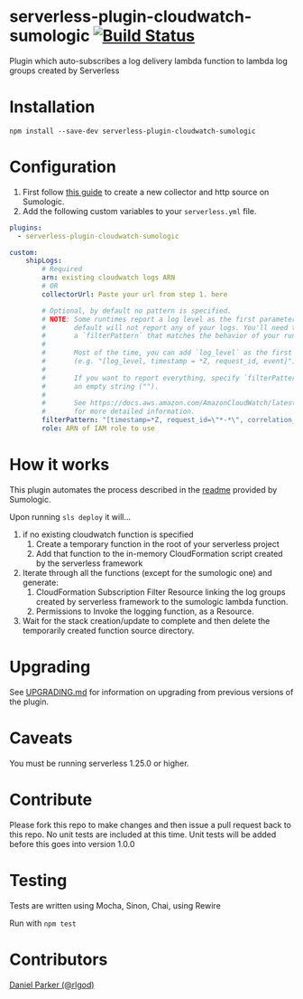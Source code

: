 # serverless-plugin-cloudwatch-sumologic [![Build Status](https://travis-ci.org/ACloudGuru/serverless-plugin-cloudwatch-sumologic.svg?branch=master)](https://travis-ci.org/ACloudGuru/serverless-plugin-cloudwatch-sumologic)
Plugin which auto-subscribes a log delivery lambda function to lambda log groups created by Serverless

# Installation
`npm install --save-dev serverless-plugin-cloudwatch-sumologic`

# Configuration
1. First follow [this guide](https://help.sumologic.com/Send_Data/Sources/HTTP_Source) to create a new collector and http source on Sumologic.
2. Add the following custom variables to your `serverless.yml` file.

```yaml
plugins:
  - serverless-plugin-cloudwatch-sumologic

custom:
    shipLogs:
        # Required
        arn: existing cloudwatch logs ARN
        # OR
        collectorUrl: Paste your url from step 1. here

        # Optional, by default no pattern is specified.
        # NOTE: Some runtimes report a log level as the first parameter, so the
        #       default will not report any of your logs. You'll need to define
        #       a `filterPattern` that matches the behavior of your runtime.
        #
        #       Most of the time, you can add `log_level` as the first parameter.
        #       (e.g. "[log_level, timestamp = *Z, request_id, event]")
        #
        #       If you want to report everything, specify `filterPattern` as
        #       an empty string ("").
        #
        #       See https://docs.aws.amazon.com/AmazonCloudWatch/latest/logs/FilterAndPatternSyntax.html
        #       for more detailed information.
        filterPattern: "[timestamp=*Z, request_id=\"*-*\", correlation_id=\"*-*\", event]"
        role: ARN of IAM role to use
```

# How it works
This plugin automates the process described in the [readme](https://github.com/SumoLogic/sumologic-aws-lambda/tree/master/cloudwatchlogs/README.md) provided by Sumologic.

Upon running `sls deploy` it will...

1. if no existing cloudwatch function is specified
    1. Create a temporary function in the root of your serverless project
    2. Add that function to the in-memory CloudFormation script created by the serverless framework
2. Iterate through all the functions (except for the sumologic one) and generate:
    1. CloudFormation Subscription Filter Resource linking the log groups created by serverless framework to the sumologic lambda function.
    2. Permissions to Invoke the logging function, as a Resource.
3. Wait for the stack creation/update to complete and then delete the temporarily created function source directory.

# Upgrading

See [UPGRADING.md](https://github.com/ACloudGuru/serverless-plugin-cloudwatch-sumologic/blob/master/UPGRADING.md)
for information on upgrading from previous versions of the plugin.

# Caveats
You must be running serverless 1.25.0 or higher.

# Contribute
Please fork this repo to make changes and then issue a pull request back to this repo.
No unit tests are included at this time. Unit tests will be added before this goes into version 1.0.0

# Testing
Tests are written using Mocha, Sinon, Chai, using Rewire

Run with `npm test`

# Contributors
[Daniel Parker (@rlgod)](https://github.com/rlgod)
